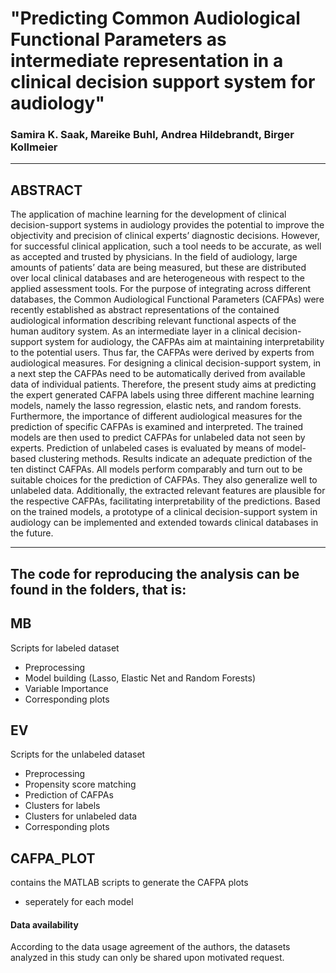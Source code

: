 # "Predicting Common Audiological Functional Parameters as intermediate representation in a clinical decision support system for audiology"

### Samira K. Saak, Mareike Buhl, Andrea Hildebrandt, Birger Kollmeier
---------------------------------------------------------------------------------------------

## ABSTRACT
The application of machine learning for the development of clinical decision-support systems in audiology provides the potential to improve the objectivity and precision of clinical experts’ diagnostic decisions. However, for successful clinical application, such a tool needs to be accurate, as well as accepted and trusted by physicians. In the field of audiology, large amounts of patients’ data are being measured, but these are distributed over local clinical databases and are heterogeneous with respect to the applied assessment tools. For the purpose of integrating across different databases, the Common Audiological Functional Parameters (CAFPAs) were recently established as abstract representations of the contained audiological information describing relevant functional aspects of the human auditory system. As an intermediate layer in a clinical decision-support system for audiology, the CAFPAs aim at maintaining interpretability to the potential users. Thus far, the CAFPAs were derived by experts from audiological measures. For designing a clinical decision-support system, in a next step the CAFPAs need to be automatically derived from available data of individual patients. Therefore, the present study aims at predicting the expert generated CAFPA labels using three different machine learning models, namely the lasso regression, elastic nets, and random forests. Furthermore, the importance of different audiological measures for the prediction of specific CAFPAs is examined and interpreted. The trained models are then used to predict CAFPAs for unlabeled data not seen by experts. Prediction of unlabeled cases is evaluated by means of model-based clustering methods. Results indicate an adequate prediction of the ten distinct CAFPAs. All models perform comparably and turn out to be suitable choices for the prediction of CAFPAs. They also generalize well to unlabeled data. Additionally, the extracted relevant features are plausible for the respective CAFPAs, facilitating interpretability of the predictions. Based on the trained models, a prototype of a clinical decision-support system in audiology can be implemented and extended towards clinical databases in the future. 


----------------------------------------------------------------------------------------------
## The code for reproducing the analysis can be found in the folders, that is:  

## MB
Scripts for labeled dataset 
- Preprocessing
- Model building (Lasso, Elastic Net and Random Forests)
- Variable Importance
- Corresponding plots 

## EV 
Scripts for the unlabeled dataset 
- Preprocessing 
- Propensity score matching
- Prediction of CAFPAs
- Clusters for labels 
- Clusters for unlabeled data 
- Corresponding plots 

## CAFPA_PLOT 
contains the MATLAB scripts to generate the CAFPA plots 
- seperately for each model

#### Data availability
According to the data usage agreement of the authors, the datasets analyzed in this study can only be shared upon motivated request.
